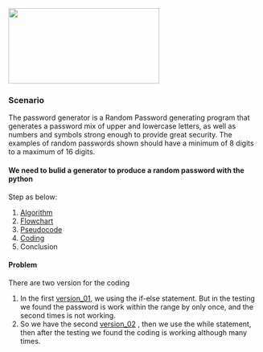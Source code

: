 <img align="centre" width="300" height="150" src="https://1.bp.blogspot.com/-tx7nfp4dVuE/YQAsplWEkxI/AAAAAAAABGE/Jup3qkIiDfg1IMZHxCZpAutoAqPLj6ZOwCLcBGAsYHQ/w1600/Screenshot%2B%2528190%2529%2B%25286%2529.jpg">

### Scenario

The password generator is a Random Password generating program that generates a password mix of upper and lowercase letters, as well as numbers and symbols strong enough to provide great security.
The examples of random passwords shown should have a minimum of 8 digits to a maximum of 16 digits. 

#### We need to bulid a generator to produce a random password with the python

Step as below:
1. [Algorithm](https://github.com/ChengHeo/Python_Project/blob/main/The%20Random%20Password%20Generator/1.0%20Algorithm)
2. [Flowchart](https://github.com/ChengHeo/Python_Project/blob/main/The%20Random%20Password%20Generator/2.0%20Flowchart.pdf)
3. [Pseudocode](https://github.com/ChengHeo/Python_Project/blob/main/The%20Random%20Password%20Generator/3.0%20Pseudocode)
4. [Coding](https://github.com/ChengHeo/Python_Project/blob/main/The%20Random%20Password%20Generator/4.1%20Random_Password_v02.py)
5. Conclusion

#### Problem

There are two version for the coding
1. In the first [version_01](https://github.com/ChengHeo/Python_Project/blob/main/The%20Random%20Password%20Generator/4.0%20Random_Password_v01.py), we using the if-else statement. But in the testing we found the password is work within the range by only once, and the second times is not working. 
2. So we have the second [version_02](https://github.com/ChengHeo/Python_Project/blob/main/The%20Random%20Password%20Generator/4.1%20Random_Password_v02.py) , then we use the while statement, then after the testing we found the coding is working although many times.

